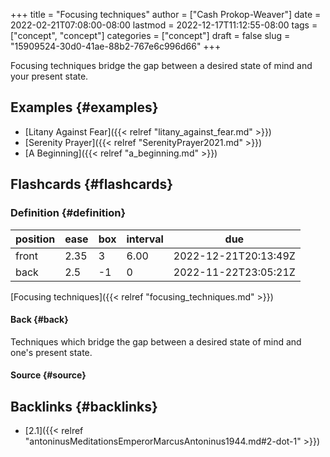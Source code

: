 +++
title = "Focusing techniques"
author = ["Cash Prokop-Weaver"]
date = 2022-02-21T07:08:00-08:00
lastmod = 2022-12-17T11:12:55-08:00
tags = ["concept", "concept"]
categories = ["concept"]
draft = false
slug = "15909524-30d0-41ae-88b2-767e6c996d66"
+++

Focusing techniques bridge the gap between a desired state of mind and your present state.


## Examples {#examples}

-   [Litany Against Fear]({{< relref "litany_against_fear.md" >}})
-   [Serenity Prayer]({{< relref "SerenityPrayer2021.md" >}})
-   [A Beginning]({{< relref "a_beginning.md" >}})


## Flashcards {#flashcards}


### Definition {#definition}

| position | ease | box | interval | due                  |
|----------|------|-----|----------|----------------------|
| front    | 2.35 | 3   | 6.00     | 2022-12-21T20:13:49Z |
| back     | 2.5  | -1  | 0        | 2022-11-22T23:05:21Z |

[Focusing techniques]({{< relref "focusing_techniques.md" >}})


#### Back {#back}

Techniques which bridge the gap between a desired state of mind and one's present state.


#### Source {#source}


## Backlinks {#backlinks}

-   [2.1]({{< relref "antoninusMeditationsEmperorMarcusAntoninus1944.md#2-dot-1" >}})
